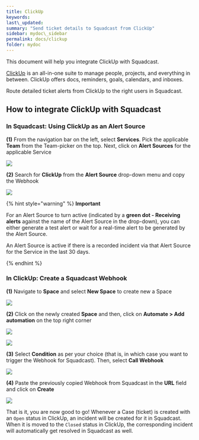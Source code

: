 ```yaml
---
title: ClickUp
keywords: 
last\_updated: 
summary: "Send ticket details to Squadcast from ClickUp"
sidebar: mydoc\_sidebar
permalink: docs/clickup
folder: mydoc
---
```


This document will help you integrate ClickUp with Squadcast.

[ClickUp](https://clickup.com/) is an all-in-one suite to manage people, projects, and everything in between. ClickUp offers docs, reminders, goals, calendars, and inboxes.

Route detailed ticket alerts from ClickUp to the right users in Squadcast.

## How to integrate ClickUp with Squadcast

### In Squadcast: Using ClickUp as an Alert Source

**(1)** From the navigation bar on the left, select **Services**. Pick the applicable **Team** from the Team-picker on the top. Next, click on **Alert Sources** for the applicable Service

![](../../.gitbook/assets/alert\_source\_1.png)

**(2)** Search for **ClickUp** from the **Alert Source** drop-down menu and copy the Webhook

![](../../.gitbook/assets/clickup\_1.png)

{% hint style="warning" %} 
<b>Important</b>
<p>For an Alert Source to turn active (indicated by a <b>green dot - Receiving alerts</b> against the name of the Alert Source in the drop-down), you can either generate a test alert or wait for a real-time alert to be generated by the Alert Source.</p>
<p>An Alert Source is active if there is a recorded incident via that Alert Source for the Service in the last 30 days.</p>
{% endhint %}

### In ClickUp: Create a Squadcast Webhook

**(1)** Navigate to **Space** and select **New Space** to create new a Space

![](../../.gitbook/assets/clickup\_2.png)

**(2)** Click on the newly created **Space** and then, click on **Automate > Add automation** on the top right corner

![](../../.gitbook/assets/clickup\_3.png)

![](../../.gitbook/assets/clickup\_4.png)

**(3)** Select **Condition** as per your choice (that is, in which case you want to trigger the Webhook for Squadcast). Then, select **Call Webhook**

![](../../.gitbook/assets/clickup\_5.png)

**(4)** Paste the previously copied Webhook from Squadcast in the **URL** field and click on **Create**

![](../../.gitbook/assets/clickup\_6.png)

That is it, you are now good to go! Whenever a Case (ticket) is created with an `Open` status in ClickUp, an incident will be created for it in Squadcast. When it is moved to the `Closed` status in ClickUp, the corresponding incident will automatically get resolved in Squadcast as well.